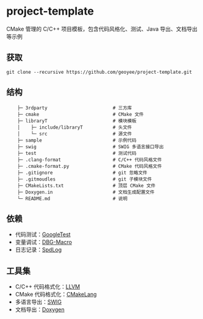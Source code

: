 # project-template

CMake 管理的 C/C++ 项目模板，包含代码风格化、测试、Java 导出、文档导出等示例

## 获取

```
git clone --recursive https://github.com/geoyee/project-template.git
```

## 结构

```
    ├─ 3rdparty                        # 三方库
    ├─ cmake                           # CMake 文件
    ├─ libraryT                        # 模块模板
    │    ├─ include/libraryT           # 头文件
    │    └─ src                        # 源文件
    ├─ sample                          # 示例代码
    ├─ swig                            # SWIG 多语言接口导出
    ├─ test                            # 测试代码
    ├─ .clang-format                   # C/C++ 代码风格文件
    ├─ .cmake-format.py                # CMake 代码风格文件
    ├─ .gitignore                      # git 忽略文件
    ├─ .gitmoudles                     # git 子模块文件
    ├─ CMakeLists.txt                  # 顶层 CMake 文件
    ├─ Doxygen.in                      # 文档生成配置文件
    └─ README.md                       # 说明
```

## 依赖

- 代码测试：[GoogleTest](https://github.com/google/googletest)
- 变量调试：[DBG-Macro](https://github.com/sharkdp/dbg-macro)
- 日志记录：[SpdLog](https://github.com/gabime/spdlog)

## 工具集

- C/C++ 代码格式化：[LLVM](https://github.com/llvm/llvm-project)
- CMake 代码格式化：[CMakeLang](https://github.com/cheshirekow/cmake_format)
- 多语言导出：[SWIG](https://github.com/doxygen/doxygen)
- 文档导出：[Doxygen](https://github.com/swig/swig)
